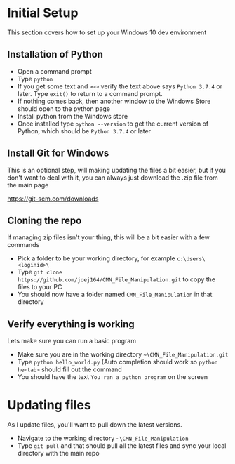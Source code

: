 # Initial Setup
This section covers how to set up your Windows 10 dev environment

## Installation of Python
- Open a command prompt
- Type `python`
- If you get some text and `>>>` verify the text above says `Python 3.7.4` or later.  Type `exit()` to return to a command prompt.
- If nothing comes back, then another window to the Windows Store should open to the python page
- Install python from the Windows store
- Once installed type `python --version` to get the current version of Python, which should be `Python 3.7.4` or later

## Install Git for Windows
This is an optional step, will making updating the files a bit easier, but if you don't want to deal with it, you can always just download the .zip file from the main page

https://git-scm.com/downloads

## Cloning the repo
If managing zip files isn't your thing, this will be a bit easier with a few commands

- Pick a folder to be your working directory, for example `c:\Users\<loginid>\`
- Type `git clone https://github.com/joej164/CMN_File_Manipulation.git` to copy the files to your PC
- You should now have a folder named `CMN_File_Manipulation` in that directory

## Verify everything is working
Lets make sure you can run a basic program

- Make sure you are in the working directory `~\CMN_File_Manipulation.git`
- Type `python hello_world.py`  (Auto completion should work so `python he<tab>` should fill out the command
- You should have the text `You ran a python program` on the screen

# Updating files
As I update files, you'll want to pull down the latest versions.

- Navigate to the working directory `~\CMN_File_Manipulation`
- Type `git pull` and that should pull all the latest files and sync your local directory with the main repo

